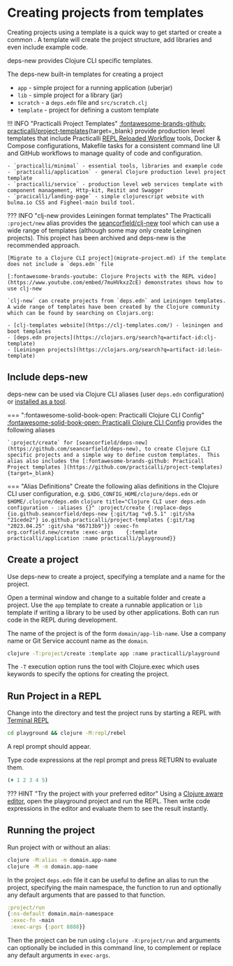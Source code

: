 # Creating projects from templates

Creating projects using a template is a quick way to get started or create a common .  A template will create the project structure, add libraries and even include example code.

deps-new provides Clojure CLI specific templates. 

The deps-new built-in templates for creating a project

- `app` - simple project for a running application (uberjar)
- `lib` - simple project for a library (jar)
- `scratch` - a `deps.edn` file and `src/scratch.clj`
- `template` - project for defining a custom template

!!! INFO "Practicalli Project Templates"
    [:fontawesome-brands-github: practicalli/project-templates](https://github.com/practicalli/project-templates){target=_blank} provide production level templates that include Practicalli [REPL Reloaded Workflow](/clojure/clojure-cli/repl-reloaded/) tools, Docker & Compose configurations, Makefile tasks for a consistent command line UI and GitHub workflows to manage quality of code and configuration.

    - `practicalli/minimal` - essential tools, libraries and example code
    - `practicalli/application` - general Clojure production level project template 
    - `practicalli/service` - production level web services template with component management, Http-kit, Reitit and Swagger
    - `pracicalli/landing-page` - simple clojurescript website with bulma.io CSS and Figheel-main build tool. 


??? INFO "clj-new provides Leiningen format templates"
    The Practicalli `:project/new` alias provides the [seancorfield/clj-new](https://github.com/seancorfield/clj-new) tool which can use a wide range of templates (although some may only create Leinginen projects).  This project has been archived and deps-new is the recommended approach.

    [Migrate to a Clojure CLI project](migrate-project.md) if the template does not include a `deps.edn` file

    [:fontawesome-brands-youtube: Clojure Projects with the REPL video](https://www.youtube.com/embed/7muHVkxzZcE) demonstrates shows how to use clj-new

    `clj-new` can create projects from `deps.edn` and Leiningen templates. A wide range of templates have been created by the Clojure community which can be found by searching on Clojars.org:

    - [clj-templates website](https://clj-templates.com/) - leiningen and boot templates
    - [deps.edn projects](https://clojars.org/search?q=artifact-id:clj-template)
    - [Leiningen projects](https://clojars.org/search?q=artifact-id:lein-template)


## Include deps-new

deps-new can be used via Clojure CLI aliases (user `deps.edn` configuration) or [installed as a tool](https://github.com/seancorfield/deps-new/blob/develop/src/org/corfield/new.clj).

=== ":fontawesome-solid-book-open: Practicalli Clojure CLI Config"
    [:fontawesome-solid-book-open: Practicalli Clojure CLI Config](/clojure/clojure-cli/practicalli-config/) provides the following aliases

    `:project/create` for [seancorfield/deps-new](https://github.com/seancorfield/deps-new), to create Clojure CLI specific projects and a simple way to define custom templates.  This alias also includes the [:fontawesome-brands-github: Practicall Project templates ](https://github.com/practicalli/project-templates){target=_blank}


=== "Alias Definitions"
    Create the following alias definitions in the Clojure CLI user configuration, e.g. `$XDG_CONFIG_HOME/clojure/deps.edn` or `$HOME/.clojure/deps.edn`
    ```clojure title="Clojure CLI user deps.edn configuration - :aliases {}"
    :project/create
    {:replace-deps {io.github.seancorfield/deps-new
                    {:git/tag "v0.5.1" :git/sha "21cede2"}
                    io.github.practicalli/project-templates
                    {:git/tag "2023.04.25" :git/sha "66713b9"}}
     :exec-fn      org.corfield.new/create
     :exec-args    {:template practicalli/application
                    :name practicalli/playground}}
    ```


## Create a project

Use deps-new to create a project, specifying a template and a name for the project.

Open a terminal window and change to a suitable folder and create a project.  Use the `app` template to create a runnable application or `lib` template if writing a library to be used by other applications.  Both can run code in the REPL during development.

The name of the project is of the form `domain/app-lib-name`. Use a company name or Git Service account name as the `domain`.

```bash
clojure -T:project/create :template app :name practicalli/playground
```

The `-T` execution option runs the tool with Clojure.exec which uses keywords to specify the options for creating the project.


## Run Project in a REPL

Change into the directory and test the project runs by starting a REPL with [Terminal REPL](/clojure/clojure-cli/repl/)

```bash
cd playground && clojure -M:repl/rebel
```

A repl prompt should appear.

<!-- ![Clojure REPL rebel readline](/images/clojure-repl-rebel-readline.png) -->

Type code expressions at the repl prompt and press RETURN to evaluate them.

```clojure
(+ 1 2 3 4 5)
```

??? HINT "Try the project with your preferred editor"
    Using a [Clojure aware editor](/clojure/clojure-editors/editor-user-guides/), open the playground project and run the REPL.  Then write code expressions in the editor and evaluate them to see the result instantly.

## Running the project

Run project with or without an alias:

```bash
clojure -M:alias -m domain.app-name
clojure -M -m domain.app-name
```

In the project `deps.edn` file it can be useful to define an alias to run the project, specifying the main namespace, the function to run and optionally any default arguments that are passed to that function.

```clojure
:project/run
{:ns-default domain.main-namespace
 :exec-fn -main
 :exec-args {:port 8888}}
```

Then the project can be run using `clojure -X:project/run` and arguments can optionally be included in this command line, to complement or replace any default arguments in `exec-args`.
